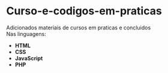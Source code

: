 # Curso-e-codigos-em-praticas
Adicionados materiais de cursos em praticas e concluidos<br>
Nas linguagens: <br>
<ul>
<li><b>HTML</b></li>
<li><b>CSS</b></li>
<li><b>JavaScript</b></li>
<li><b>PHP</b></li>
</ul>
